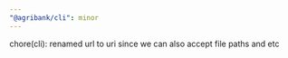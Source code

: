 ```yaml
---
"@agribank/cli": minor
---
```


chore(cli): renamed url to uri since we can also accept file paths and etc
